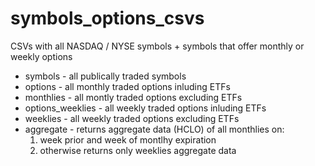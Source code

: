 # symbols_options_csvs

CSVs with all NASDAQ / NYSE symbols + symbols that offer monthly or weekly options

* symbols - all publically traded symbols
* options - all monthly traded options inluding ETFs
* monthlies - all montly traded options excluding ETFs
* options_weeklies - all weekly traded options inluding ETFs
* weeklies - all weekly traded options excluding ETFs
* aggregate - returns aggregate data (HCLO) of all monthlies on:
  1. week prior and week of montlhy expiration
  2. otherwise returns only weeklies aggregate data
